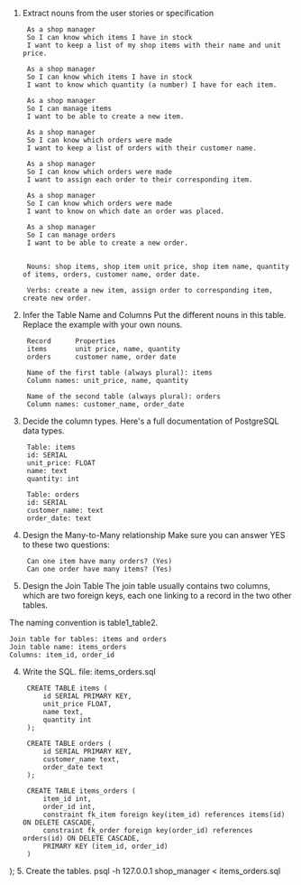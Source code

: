 1. Extract nouns from the user stories or specification

        As a shop manager
        So I can know which items I have in stock
        I want to keep a list of my shop items with their name and unit price.

        As a shop manager
        So I can know which items I have in stock
        I want to know which quantity (a number) I have for each item.

        As a shop manager
        So I can manage items
        I want to be able to create a new item.

        As a shop manager
        So I can know which orders were made
        I want to keep a list of orders with their customer name.

        As a shop manager
        So I can know which orders were made
        I want to assign each order to their corresponding item.

        As a shop manager
        So I can know which orders were made
        I want to know on which date an order was placed.

        As a shop manager
        So I can manage orders
        I want to be able to create a new order.


        Nouns: shop items, shop item unit price, shop item name, quantity of items, orders, customer name, order date.

        Verbs: create a new item, assign order to corresponding item, create new order.


2. Infer the Table Name and Columns
Put the different nouns in this table. Replace the example with your own nouns.

        Record	    Properties
        items	    unit price, name, quantity
        orders	    customer name, order date
        
        Name of the first table (always plural): items
        Column names: unit_price, name, quantity

        Name of the second table (always plural): orders
        Column names: customer_name, order_date

3. Decide the column types.
Here's a full documentation of PostgreSQL data types.


        Table: items
        id: SERIAL
        unit_price: FLOAT
        name: text
        quantity: int

        Table: orders
        id: SERIAL
        customer_name: text
        order_date: text


4. Design the Many-to-Many relationship
Make sure you can answer YES to these two questions:

        Can one item have many orders? (Yes)
        Can one order have many items? (Yes)


5. Design the Join Table
The join table usually contains two columns, which are two foreign keys, each one linking to a record in the two other tables.

The naming convention is table1_table2.


    Join table for tables: items and orders
    Join table name: items_orders
    Columns: item_id, order_id


4. Write the SQL.
file: items_orders.sql

        CREATE TABLE items (
            id SERIAL PRIMARY KEY,
            unit_price FLOAT,
            name text,
            quantity int
        );

        CREATE TABLE orders (
            id SERIAL PRIMARY KEY,
            customer_name text,
            order_date text
        );

        CREATE TABLE items_orders (
            item_id int,
            order_id int,
            constraint fk_item foreign key(item_id) references items(id) ON DELETE CASCADE,
            constraint fk_order foreign key(order_id) references orders(id) ON DELETE CASCADE,
            PRIMARY KEY (item_id, order_id)
        )


);
5. Create the tables.
psql -h 127.0.0.1 shop_manager < items_orders.sql
